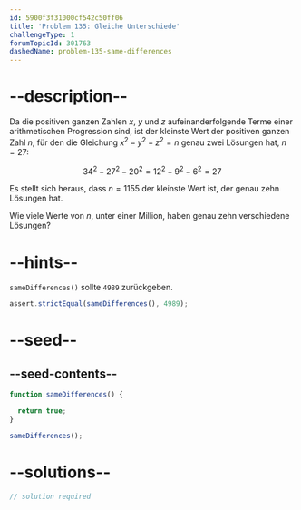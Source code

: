 ```yaml
---
id: 5900f3f31000cf542c50ff06
title: 'Problem 135: Gleiche Unterschiede'
challengeType: 1
forumTopicId: 301763
dashedName: problem-135-same-differences
---
```


# --description--

Da die positiven ganzen Zahlen $x$, $y$ und $z$ aufeinanderfolgende Terme einer arithmetischen Progression sind, ist der kleinste Wert der positiven ganzen Zahl $n$, für den die Gleichung $x^2 - y^2 - z^2 = n$ genau zwei Lösungen hat, $n = 27$:

$$34^2 − 27^2 − 20^2 = 12^2 − 9^2 − 6^2 = 27$$

Es stellt sich heraus, dass $n = 1155$ der kleinste Wert ist, der genau zehn Lösungen hat.

Wie viele Werte von $n$, unter einer Million, haben genau zehn verschiedene Lösungen?

# --hints--

`sameDifferences()` sollte `4989` zurückgeben.

```js
assert.strictEqual(sameDifferences(), 4989);
```

# --seed--

## --seed-contents--

```js
function sameDifferences() {

  return true;
}

sameDifferences();
```

# --solutions--

```js
// solution required
```
